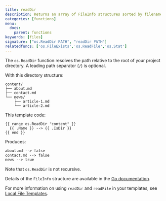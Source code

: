 ```yaml
---
title: readDir
description: Returns an array of FileInfo structures sorted by filename, one element for each directory entry.
categories: [functions]
menu:
  docs:
    parent: functions
keywords: [files]
signature: ["os.ReadDir PATH", "readDir PATH"]
relatedfuncs: ['os.FileExists','os.ReadFile','os.Stat']
---
```

The `os.ReadDir` function resolves the path relative to the root of your project directory. A leading path separator (`/`) is optional.

With this directory structure:

```text
content/
├── about.md
├── contact.md
└── news/
    ├── article-1.md
    └── article-2.md
```

This template code:

```go-html-template
{{ range os.ReadDir "content" }}
  {{ .Name }} --> {{ .IsDir }}
{{ end }}
```

Produces:

```html
about.md --> false
contact.md --> false
news --> true
```

Note that `os.ReadDir` is not recursive.

Details of the `FileInfo` structure are available in the [Go documentation](https://pkg.go.dev/io/fs#FileInfo).

For more information on using `readDir` and `readFile` in your templates, see [Local File Templates](/templates/files).
